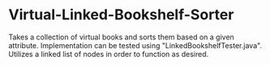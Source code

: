 # Virtual-Linked-Bookshelf-Sorter
Takes a collection of virtual books and sorts them based on a given attribute. Implementation can be tested using "LinkedBookshelfTester.java". Utilizes a linked list of nodes in order to function as desired. 
